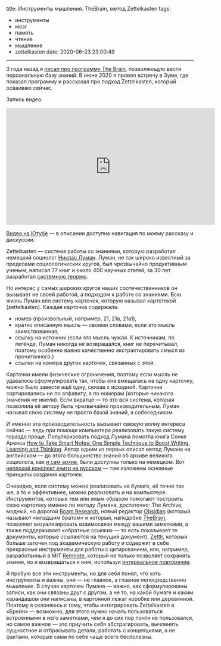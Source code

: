title: Инструменты мышления. TheBrain, метод Zettelkasten
tags:
  - инструменты
  - мозг
  - память
  - чтение
  - мышление
  - zettelkasten
date: 2020-06-23 23:00:49
---

3 года назад я [писал про программу The Brain](/the-brain/), позволяющую вести персональную базу знаний. В июне 2020 я провел встречу в Зуме, где показал программу и рассказал про подход Zettelkasten, который осваиваю сейчас. 


Запись видео: 
<iframe width="560" height="315" src="https://www.youtube.com/embed/WpwTDeohWYw" frameborder="0" allow="accelerometer; autoplay; encrypted-media; gyroscope; picture-in-picture" allowfullscreen></iframe>

<p class="legend"><a href="https://www.youtube.com/watch?v=WpwTDeohWYw">Видео на Ютубе</a> — в описании доступна навигация по моему рассказу и дискуссии.</p>

Zettelkasten — система работы со знаниями, которую разработал немецкий социолог [Никлас Луман](https://ru.wikipedia.org/wiki/%D0%9B%D1%83%D0%BC%D0%B0%D0%BD,_%D0%9D%D0%B8%D0%BA%D0%BB%D0%B0%D1%81). Луман, не так широко известный за пределами социологических кругов, был чрезвычайно продуктивным ученым, написал 77 книг и около 400 научных статей, за 30 лет разработал [системную теорию](https://postnauka.ru/video/15076). 

Но интерес у самых широких кругов наших соотечественников он вызывает не своей работой, а подходом к работе со знаниями. Всю жизнь Луман вёл систему карточек, которую называл картотекой (zettelkasten). Каждая карточка содержала: 
* номер (произвольный, например, 21, 21a, 21a1), 
* кратко описанную мысль — своими словами, если это мысль заимствованная, 
* ссылку на источник (если это мысль чужая. К источникам, по легенде, Луман никогда не возвращался, книг не перечитывал, поэтому особенно важно качественно экстрактировать смысл из прочитанного.)
* ссылки на номера других карточек, связанных с этой.

Карточки имели физические ограничения, поэтому если мысль не удавалось сформулировать так, чтобы она вмещалась на одну карточку, можно было завести ещё одну, связав с исходной. Карточки сортировались не по алфавиту, а по номерам (которые никакого значения не имели). Если вкратце — то это вся система, которая позволила её автору быть чрезвычайно производительным. Луман называл свою систему не просто базой знаний, а собеседником.

И именно эта производительность вызывает свежую волну интереса сейчас — ведь при помощи компьютера реализовать такую систему гораздо проще. Популяризовать подход Лумана помогла книга Сон­ке Арен­са [How to Take Smart Notes: One Simple Technique to Boost Writing, Learning and Thinking](https://amzn.to/2VcRmBD). Автор одним из первых описал метод Лумана на английском — до этого большинство знаний об архиве великого социолога, как [и сам архив](https://niklas-luhmann-archiv.de/), были доступны только на немецком. Вот [неплохой конспект книги на русском](https://zeh.media/praktika/instruktsiya/4796135-10-printsipov-idealnogo-konspekta) — там изложены основные принципы создания карточек.

Очевидно, если систему можно реализовать на бумаге, её точно так же, а то и эффективнее, можно реализовать и на компьютере. Инструментов, которые тем или иным образом помогают построить свою картотеку именно по методу Лумана, достаточно: The Archive, модный, но дорогой [Roam Research](http://roamresearch.com/), новый редактор [Obsidian](https://obsidian.md/) (который называют «младшим братом» и который, наподобие [TheBrain](/the-brain/), позволяет визуализировать взаимосвязи между вашими заметками, а также поддерживает «обратные ссылки» — то есть показывает те документы, которые ссылаются на текущий документ), [Zettlr](https://zettlr.com/), который больше заточен под академическую работу и содержит в себе прекрасные инструменты для работы с цитированием, или, например, разработанный в MIT [Remnote](https://remnote.io/), который не только позволяет сохранять знания, но и возвращаться к ним, используя [интервальное повторение](/spaced-repetition/). 

Я пробую все эти инструменты, но для себя понял, что хоть инструменты и важны, они — не главное, а главное непосредственно *мышление*. В случае карточек Лумана — важно, как сформулированы записи, как они связаны друг с другом, а не то, на какой бумаге и каким карандашом они написаны, в картонной лежат коробке или деревянной. Поэтому я склоняюсь к тому, чтобы интегрировать Zettelkasten в «Брейн» — возможно, для этого нужно начать пользоваться встроенными в него заметками, чем я до сих пор почти не пользовался, но самое важное — это приучить себя абстрагировать, вычленять сущностное и отбрасывать детали, работать с концепциями, а не фактами, которые сами по себе чаще всего бесполезны.